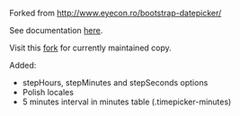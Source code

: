 Forked from http://www.eyecon.ro/bootstrap-datepicker/

See documentation [here](http://tarruda.github.com/bootstrap-datetimepicker/).

Visit this [fork](https://github.com/Eonasdan/bootstrap-datetimepicker) for currently maintained copy.


Added:
- stepHours, stepMinutes and stepSeconds options
- Polish locales
- 5 minutes interval in minutes table (.timepicker-minutes)